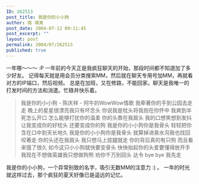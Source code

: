 ```yaml
---
ID: 262513
post_title: 我是你的小小狗
author: 南 靖男
post_date: 2004-07-12 09:11:45
post_excerpt: ""
layout: post
permalink: 2004/07/262513
published: true
---
```

一年哪～～～
:P 一年前的今天正是我疯狂聊天的开始，那段时间都不知道加了多少好友。
记得每天就是用会员分类搜索MM，然后就在聊天专用号加MM，再就看对方的IP端口，然后视频。
总是在加班，又在修路，不能回家。聊天是我唯一的打发时间的方法和消遣。忙碌并快乐着。
<blockquote>我是你的小小狗 - 陈庆祥 - 阿牛的WowWow情歌
我牵著你的手到公园去走走
晚上的星星很漂亮我只有坏念头
你说我是枕头将我抱在你怀中
我爽到半死怎么开口
怎么能够打扰你的温柔
你的头靠在我肩头
我的口想笑想到发抖
让我变成你的好枕头
还要变成你的狗
我是你的小小狗你是我骨头
轻轻把你含在口中到天长地久
我是你的小小狗你是我骨头
就算掉进臭水沟我也找回咬著走
你的头还在我肩头
我只想马上拔腿就走
你的背后真的有只狗
而且看来饿了很久
如今这只小小狗就快要变骨头
快快抬起你的头爱要懂得放开手
我现在不想做英雄我只想做狗熊
劝你千万别回头
达令 bye bye 我先走</blockquote>
我是你的小小狗，一个异常别致的名字，吸引无数MM的注意力 :) 。
一年的时光就这样过去，那个疯狂的夏天好像已是遥远的记忆。